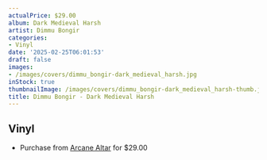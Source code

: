 ```yaml
---
actualPrice: $29.00
album: Dark Medieval Harsh
artist: Dimmu Bongir
categories:
- Vinyl
date: '2025-02-25T06:01:53'
draft: false
images:
- /images/covers/dimmu_bongir-dark_medieval_harsh.jpg
inStock: true
thumbnailImage: /images/covers/dimmu_bongir-dark_medieval_harsh-thumb.jpg
title: Dimmu Bongir - Dark Medieval Harsh
---
```


## Vinyl
* Purchase from [Arcane Altar](https://arcanealtar.bigcartel.com/product/dimmu-bongir-dark-medieval-harsh-12-lp) for $29.00
